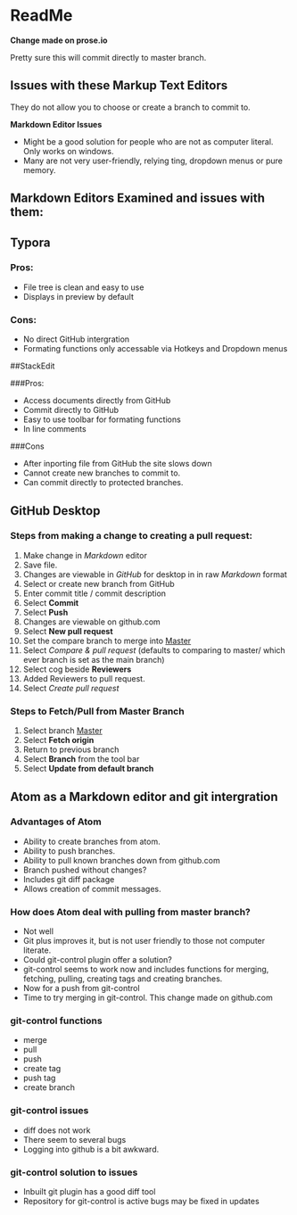 # ReadMe

**Change made on prose.io**

Pretty sure this will commit directly to master branch.

## Issues with these Markup Text Editors

They do not allow you to choose or create a branch to commit to.

**Markdown Editor Issues**

- Might be a good solution for people who are not as computer literal. Only works on windows.
- Many are not very user-friendly, relying ting, dropdown menus or pure memory.

## **Markdown Editors Examined and issues with them:**

## Typora

### Pros:

- File tree is clean and easy to use
- Displays in preview by default

### Cons:

- No direct GitHub intergration
- Formating functions only accessable via Hotkeys and Dropdown menus

##StackEdit

###Pros:

- Access documents directly from GitHub
- Commit directly to GitHub
- Easy to use toolbar for formating functions
- In line comments

###Cons

- After inporting file from GitHub the site slows down
- Cannot create new branches to commit to.
- Can commit directly to protected branches.

## GitHub Desktop

### Steps from making a change to creating a pull request:

1. Make change in *Markdown* editor
2. Save file.
3. Changes are viewable in *GitHub* for desktop in in raw *Markdown* format
4. Select or create new branch from GitHub
5. Enter commit title / commit description
6. Select **Commit**
7. Select **Push**
8. Changes are viewable on github.com
9. Select **New pull request**
10. Set the compare branch to merge into <u>Master</u>
11. Select *Compare &  pull request* (defaults to comparing to master/ which ever branch is set as the main branch)
12. Select cog beside **Reviewers**
13. Added Reviewers to pull request.
14. Select *Create pull request*

### Steps to Fetch/Pull from Master Branch

1. Select branch <u>Master</u>
2. Select **Fetch origin**
3. Return to previous branch
4. Select **Branch** from the tool bar
5. Select **Update from default branch**

## Atom as a Markdown editor and git intergration

### Advantages of Atom
- Ability to create branches from atom.
- Ability to push branches.
- Ability to pull known branches down from github.com
- Branch pushed without changes?
- Includes git diff package
- Allows creation of commit messages.

### How does Atom deal with pulling from master branch?
- Not well
- Git plus improves it, but is not user friendly to those not computer literate.
- Could git-control plugin offer a solution?
- git-control seems to work now and includes functions for merging, fetching, pulling, creating tags and creating branches.
- Now for a push from git-control
- Time to try merging in git-control. This change made on github.com

### git-control functions
- merge
- pull
- push
- create tag
- push tag
- create branch

### git-control issues
- diff does not work
- There seem to several bugs
- Logging into github is a bit awkward.

### git-control solution to issues
- Inbuilt git plugin has a good diff tool
- Repository for git-control is active bugs may be fixed in updates
